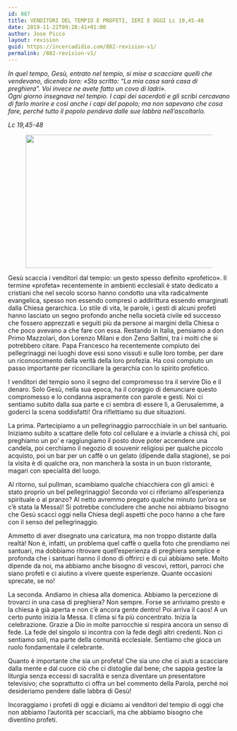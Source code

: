 ```yaml
---
id: 887
title: VENDITORI DEL TEMPIO E PROFETI, IERI E OGGI Lc 19,45-48
date: 2019-11-22T09:28:41+01:00
author: Jose Picco
layout: revision
guid: https://incercadidio.com/882-revision-v1/
permalink: /882-revision-v1/
---
```

_In quel tempo, Gesù, entrato nel tempio, si mise a scacciare quelli che vendevano, dicendo loro: «Sta scritto: “La mia casa sarà casa di preghiera”. Voi invece ne avete fatto un covo di ladri».  
Ogni giorno insegnava nel tempio. I capi dei sacerdoti e gli scribi cercavano di farlo morire e così anche i capi del popolo; ma non sapevano che cosa fare, perché tutto il popolo pendeva dalle sue labbra nell’ascoltarlo._

<p class="has-text-align-right">
  <em>Lc 19,45-48</em>
</p><figure class="wp-block-image size-large is-resized">

<img src="https://incercadidio.com/wp-content/uploads/2019/11/Parola-giusta.jpg" alt="" class="wp-image-884" width="511" height="301" srcset="https://incercadidio.com/wp-content/uploads/2019/11/Parola-giusta.jpg 416w, https://incercadidio.com/wp-content/uploads/2019/11/Parola-giusta-300x177.jpg 300w" sizes="(max-width: 511px) 100vw, 511px" /> </figure> 

Gesù scaccia i venditori dal tempio: un gesto spesso definito «profetico». Il termine «profeta» recentemente in ambienti ecclesiali è stato dedicato a cristiani che nel secolo scorso hanno condotto una vita radicalmente evangelica, spesso non essendo compresi o addirittura essendo emarginati dalla Chiesa gerarchica. Lo stile di vita, le parole, i gesti di alcuni profeti hanno lasciato un segno profondo anche nella società civile ed successo che fossero apprezzati e seguiti più da persone ai margini della Chiesa o che poco avevano a che fare con essa. Restando in Italia, pensiamo a don Primo Mazzolari, don Lorenzo Milani e don Zeno Saltini, tra i molti che si potrebbero citare. Papa Francesco ha recentemente compiuto dei pellegrinaggi nei luoghi dove essi sono vissuti e sulle loro tombe, per dare un riconoscimento della verità della loro profezia. Ha così compiuto un passo importante per riconciliare la gerarchia con lo spirito profetico.

I venditori del tempio sono il segno del compromesso tra il servire Dio e il denaro. Solo Gesù, nella sua epoca, ha il coraggio di denunciare questo compromesso e lo condanna aspramente con parole e gesti. Noi ci sentiamo subito dalla sua parte e ci sembra di essere lì, a Gerusalemme, a goderci la scena soddisfatti! Ora riflettiamo su due situazioni. 

La prima. Partecipiamo a un pellegrinaggio parrocchiale in un bel santuario. Iniziamo subito a scattare delle foto col cellulare e a inviarle a chissà chi, poi preghiamo un po’ e raggiungiamo il posto dove poter accendere una candela, poi cerchiamo il negozio di souvenir religiosi per qualche piccolo acquisto, poi un bar per un caffè o un gelato (dipende dalla stagione), se poi la visita è di qualche ora, non mancherà la sosta in un buon ristorante, magari con specialità del luogo. 

Al ritorno, sul pullman, scambiamo qualche chiacchiera con gli amici: è stato proprio un bel pellegrinaggio! Secondo voi ci riferiamo all’esperienza spirituale o al pranzo? Al netto avremmo pregato qualche minuto (un’ora se c’è stata la Messa)! Si potrebbe concludere che anche noi abbiamo bisogno che Gesù scacci oggi nella Chiesa degli aspetti che poco hanno a che fare con il senso del pellegrinaggio. 

Ammetto di aver disegnato una caricatura, ma non troppo distante dalla realtà! Non è, infatti, un problema quel caffè o quella foto che prendiamo nei santuari, ma dobbiamo ritrovare quell’esperienza di preghiera semplice e profonda che i santuari hanno il dono di offrirci e di cui abbiamo sete. Molto dipende da noi, ma abbiamo anche bisogno di vescovi, rettori, parroci che siano profeti e ci aiutino a vivere queste esperienze. Quante occasioni sprecate, se no!

La seconda. Andiamo in chiesa alla domenica. Abbiamo la percezione di trovarci in una casa di preghiera? Non sempre. Forse se arriviamo presto e la chiesa è già aperta e non c’è ancora gente dentro! Poi arriva il caos! A un certo punto inizia la Messa. Il clima si fa più concentrato. Inizia la celebrazione. Grazie a Dio in molte parrocchie si respira ancora un senso di fede. La fede del singolo si incontra con la fede degli altri credenti. Non ci sentiamo soli, ma parte della comunità ecclesiale. Sentiamo che gioca un ruolo fondamentale il celebrante. 

Quanto è importante che sia un profeta! Che sia uno che ci aiuti a scacciare dalla mente e dal cuore ciò che ci distoglie dal bene; che sappia gestire la liturgia senza eccessi di sacralità e senza diventare un presentatore televisivo; che soprattutto ci offra un bel commento della Parola, perché noi desideriamo pendere dalle labbra di Gesù! 

Incoraggiamo i profeti di oggi e diciamo ai venditori del tempio di oggi che non abbiamo l’autorità per scacciarli, ma che abbiamo bisogno che diventino profeti.